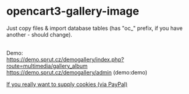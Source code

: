 # opencart3-gallery-image

Just copy files & import database tables (has "oc_" prefix, if you have another - should change).<br /><br />

Demo: <br />
https://demo.sprut.cz/demogallery/index.php?route=multimedia/gallery_album<br />
https://demo.sprut.cz/demogallery/admin (demo:demo)<br />

<a href="https://www.paypal.com/cgi-bin/webscr?cmd=_s-xclick&hosted_button_id=Q3YUZ8HPFF3KC&source=url">If you really want to supply cookies (via PayPal)</a>
